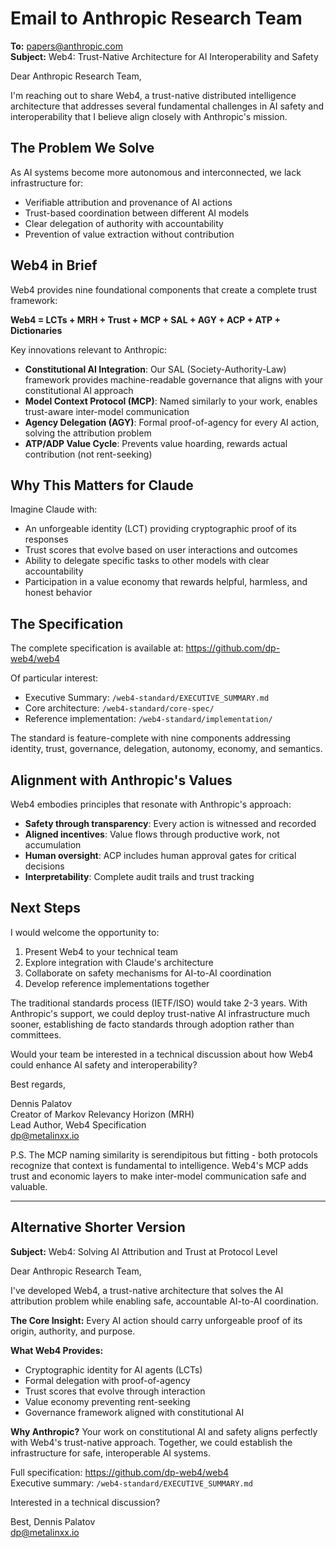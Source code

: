 # Email to Anthropic Research Team

**To:** papers@anthropic.com  
**Subject:** Web4: Trust-Native Architecture for AI Interoperability and Safety

Dear Anthropic Research Team,

I'm reaching out to share Web4, a trust-native distributed intelligence architecture that addresses several fundamental challenges in AI safety and interoperability that I believe align closely with Anthropic's mission.

## The Problem We Solve

As AI systems become more autonomous and interconnected, we lack infrastructure for:
- Verifiable attribution and provenance of AI actions
- Trust-based coordination between different AI models
- Clear delegation of authority with accountability
- Prevention of value extraction without contribution

## Web4 in Brief

Web4 provides nine foundational components that create a complete trust framework:

**Web4 = LCTs + MRH + Trust + MCP + SAL + AGY + ACP + ATP + Dictionaries**

Key innovations relevant to Anthropic:
- **Constitutional AI Integration**: Our SAL (Society-Authority-Law) framework provides machine-readable governance that aligns with your constitutional AI approach
- **Model Context Protocol (MCP)**: Named similarly to your work, enables trust-aware inter-model communication
- **Agency Delegation (AGY)**: Formal proof-of-agency for every AI action, solving the attribution problem
- **ATP/ADP Value Cycle**: Prevents value hoarding, rewards actual contribution (not rent-seeking)

## Why This Matters for Claude

Imagine Claude with:
- An unforgeable identity (LCT) providing cryptographic proof of its responses
- Trust scores that evolve based on user interactions and outcomes
- Ability to delegate specific tasks to other models with clear accountability
- Participation in a value economy that rewards helpful, harmless, and honest behavior

## The Specification

The complete specification is available at: https://github.com/dp-web4/web4

Of particular interest:
- Executive Summary: `/web4-standard/EXECUTIVE_SUMMARY.md`
- Core architecture: `/web4-standard/core-spec/`
- Reference implementation: `/web4-standard/implementation/`

The standard is feature-complete with nine components addressing identity, trust, governance, delegation, autonomy, economy, and semantics.

## Alignment with Anthropic's Values

Web4 embodies principles that resonate with Anthropic's approach:
- **Safety through transparency**: Every action is witnessed and recorded
- **Aligned incentives**: Value flows through productive work, not accumulation
- **Human oversight**: ACP includes human approval gates for critical decisions
- **Interpretability**: Complete audit trails and trust tracking

## Next Steps

I would welcome the opportunity to:
1. Present Web4 to your technical team
2. Explore integration with Claude's architecture
3. Collaborate on safety mechanisms for AI-to-AI coordination
4. Develop reference implementations together

The traditional standards process (IETF/ISO) would take 2-3 years. With Anthropic's support, we could deploy trust-native AI infrastructure much sooner, establishing de facto standards through adoption rather than committees.

Would your team be interested in a technical discussion about how Web4 could enhance AI safety and interoperability?

Best regards,

Dennis Palatov  
Creator of Markov Relevancy Horizon (MRH)  
Lead Author, Web4 Specification  
dp@metalinxx.io

P.S. The MCP naming similarity is serendipitous but fitting - both protocols recognize that context is fundamental to intelligence. Web4's MCP adds trust and economic layers to make inter-model communication safe and valuable.

---

## Alternative Shorter Version

**Subject:** Web4: Solving AI Attribution and Trust at Protocol Level

Dear Anthropic Research Team,

I've developed Web4, a trust-native architecture that solves the AI attribution problem while enabling safe, accountable AI-to-AI coordination.

**The Core Insight:** Every AI action should carry unforgeable proof of its origin, authority, and purpose.

**What Web4 Provides:**
- Cryptographic identity for AI agents (LCTs)
- Formal delegation with proof-of-agency
- Trust scores that evolve through interaction
- Value economy preventing rent-seeking
- Governance framework aligned with constitutional AI

**Why Anthropic?** Your work on constitutional AI and safety aligns perfectly with Web4's trust-native approach. Together, we could establish the infrastructure for safe, interoperable AI systems.

Full specification: https://github.com/dp-web4/web4  
Executive summary: `/web4-standard/EXECUTIVE_SUMMARY.md`

Interested in a technical discussion?

Best,
Dennis Palatov  
dp@metalinxx.io